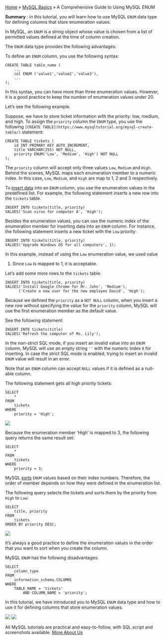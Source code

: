 

[Home](https://www.mysqltutorial.org/) » [MySQL
Basics](https://www.mysqltutorial.org/mysql-basics/) » A Comprehensive Guide
to Using MySQL ENUM



 **Summary** : in this tutorial, you will learn how to use MySQL `ENUM` data
type for defining columns that store enumeration values.



In MySQL, an `ENUM` is a string object whose value is chosen from a list of
permitted values defined at the time of column creation.



The `ENUM` data type provides the following advantages:



To define an `ENUM` column, you use the following syntax:


    
    
    CREATE TABLE table_name (
        ...
        col ENUM ('value1','value2','value3'),
        ...
    );
    



In this syntax, you can have more than three enumeration values. However, it
is a good practice to keep the number of enumeration values under 20.



Let’s see the following example.



Suppose, we have to store ticket information with the priority: low, medium,
and high. To assign the `priority` column the `ENUM` type, you use the
following `[CREATE TABLE](https://www.mysqltutorial.org/mysql-create-table/)`
statement:


    
    
    CREATE TABLE tickets (
        id INT PRIMARY KEY AUTO_INCREMENT,
        title VARCHAR(255) NOT NULL,
        priority ENUM('Low', 'Medium', 'High') NOT NULL
    );
    



The `priority` column will accept only three values `Low`, `Medium` and
`High`. Behind the scenes, MySQL maps each enumeration member to a numeric
index. In this case, `Low`, `Medium`, and `High` are map to 1, 2 and 3
respectively.



To [insert data](https://www.mysqltutorial.org/mysql-insert-statement.aspx)
into an `ENUM` column, you use the enumeration values in the predefined list.
For example, the following statement inserts a new row into the `tickets`
table.


    
    
    INSERT INTO tickets(title, priority)
    VALUES('Scan virus for computer A', 'High');
    



Besides the enumeration values, you can use the numeric index of the
enumeration member for inserting data into an `ENUM` column. For instance, the
following statement inserts a new ticket with the `Low` priority:


    
    
    INSERT INTO tickets(title, priority)
    VALUES('Upgrade Windows OS for all computers', 1);
    



In this example, instead of using the `Low` enumeration value, we used value
1. Since `Low` is mapped to 1, it is acceptable.



Let’s add some more rows to the `tickets` table:


    
    
    INSERT INTO tickets(title, priority)
    VALUES('Install Google Chrome for Mr. John', 'Medium'),
          ('Create a new user for the new employee David', 'High');       
    



Because we defined the `priority` as a `NOT NULL` column, when you insert a
new row without specifying the value for the `priority` column, MySQL will use
the first enumeration member as the default value.



See the following statement:


    
    
    INSERT INTO tickets(title)
    VALUES('Refresh the computer of Ms. Lily');
    



In the non-strict SQL mode, if you insert an invalid value into an `ENUM`
column, MySQL will use an empty string `''` with the numeric index `0` for
inserting. In case the strict SQL mode is enabled, trying to insert an invalid
`ENUM` value will result in an error.



Note that an `ENUM` column can accept `NULL` values if it is defined as a
null-able column.



The following statement gets all high priority tickets:


    
    
    SELECT 
        *
    FROM
        tickets
    WHERE
        priority = 'High';
    

![](https://www.mysqltutorial.org/wp-content/uploads/2017/07/MySQL-ENUM-filtering-example.png)


Because the enumeration member ‘High’ is mapped to 3, the following query
returns the same result set:


    
    
    SELECT 
        *
    FROM
        tickets
    WHERE
        priority = 3;
    



MySQL [sorts](https://www.mysqltutorial.org/mysql-order-by/) `ENUM` values
based on their index numbers. Therefore, the order of member depends on how
they were defined in the enumeration list.



The following query selects the tickets and sorts them by the priority from
`High` to `Low`:


    
    
    SELECT 
        title, priority
    FROM
        tickets
    ORDER BY priority DESC;
    

![](https://www.mysqltutorial.org/wp-content/uploads/2017/07/MySQL-ENUM-sorting.png)


It’s always a good practice to define the enumeration values in the order that
you want to sort when you create the column.



MySQL `ENUM` has the following disadvantages:


    
    
    SELECT 
        column_type
    FROM
        information_schema.COLUMNS
    WHERE
        TABLE_NAME = 'tickets'
            AND COLUMN_NAME = 'priority';
    



In this tutorial, we have introduced you to MySQL `ENUM` data type and how to
use it for defining columns that store enumeration values.

![](https://www.mysqltutorial.org/wp-content/themes/evolution/img/left.svg)
![](https://www.mysqltutorial.org/wp-content/themes/evolution/img/right.svg)


All MySQL tutorials are practical and easy-to-follow, with SQL script and
screenshots available. [More About Us](/about-us/)

